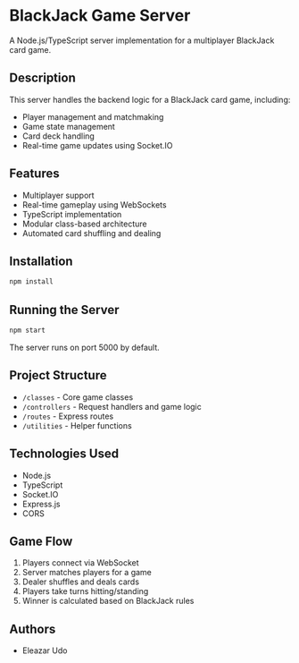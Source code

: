 # BlackJack Game Server

A Node.js/TypeScript server implementation for a multiplayer BlackJack card game.

## Description

This server handles the backend logic for a BlackJack card game, including:
- Player management and matchmaking
- Game state management
- Card deck handling
- Real-time game updates using Socket.IO

## Features

- Multiplayer support
- Real-time gameplay using WebSockets
- TypeScript implementation
- Modular class-based architecture
- Automated card shuffling and dealing

## Installation

```bash
npm install
```

## Running the Server

```bash
npm start
```

The server runs on port 5000 by default.

## Project Structure

- `/classes` - Core game classes
- `/controllers` - Request handlers and game logic
- `/routes` - Express routes
- `/utilities` - Helper functions

## Technologies Used

- Node.js
- TypeScript  
- Socket.IO
- Express.js
- CORS

## Game Flow

1. Players connect via WebSocket
2. Server matches players for a game
3. Dealer shuffles and deals cards
4. Players take turns hitting/standing
5. Winner is calculated based on BlackJack rules

## Authors

- Eleazar Udo